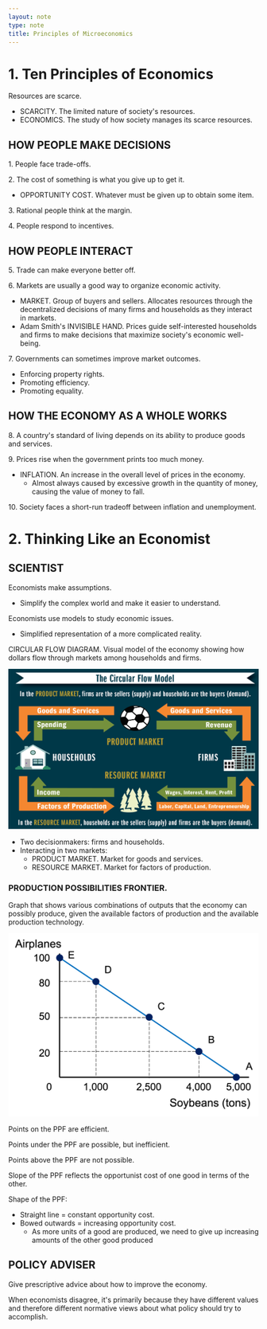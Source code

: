 ```yaml
---
layout: note
type: note
title: Principles of Microeconomics
---
```


# 1. Ten Principles of Economics

Resources are scarce.

- SCARCITY. The limited nature of society's resources.
- ECONOMICS. The study of how society manages its scarce resources.

## HOW PEOPLE MAKE DECISIONS

1\. People face trade-offs.

2\. The cost of something is what you give up to get it.

- OPPORTUNITY COST. Whatever must be given up to obtain some item.

3\. Rational people think at the margin.

4\. People respond to incentives.

## HOW PEOPLE INTERACT

5\. Trade can make everyone better off.

6\. Markets are usually a good way to organize economic activity.

- MARKET. Group of buyers and sellers. Allocates resources through the decentralized decisions of many firms and households as they interact in markets.
- Adam Smith's INVISIBLE HAND. Prices guide self-interested households and firms to make decisions that maximize society's economic well-being.

7\. Governments can sometimes improve market outcomes.

- Enforcing property rights.
- Promoting efficiency.
- Promoting equality.

## HOW THE ECONOMY AS A WHOLE WORKS

8\. A country's standard of living depends on its ability to produce goods and services.

9\. Prices rise when the government prints too much money.

- INFLATION. An increase in the overall level of prices in the economy.
  - Almost always caused by excessive growth in the quantity of money, causing the value of money to fall.

10\. Society faces a short-run tradeoff between inflation and unemployment.

# 2. Thinking Like an Economist

## SCIENTIST

Economists make assumptions.

- Simplify the complex world and make it easier to understand.

Economists use models to study economic issues.

- Simplified representation of a more complicated reality.

CIRCULAR FLOW DIAGRAM. Visual model of the economy showing how dollars flow through markets among households and firms.

![circular flow](micro/circularflow.png)

- Two decisionmakers: firms and households.
- Interacting in two markets:
  - PRODUCT MARKET. Market for goods and services.
  - RESOURCE MARKET. Market for factors of production.

### PRODUCTION POSSIBILITIES FRONTIER.

Graph that shows various combinations of outputs that the economy can possibly produce, given the available factors of production and the available production technology.

![ppf](micro/ppf.png)

Points on the PPF are efficient.

Points under the PPF are possible, but inefficient.

Points above the PPF are not possible.

Slope of the PPF reflects the opportunist cost of one good in terms of the other.

Shape of the PPF:

- Straight line = constant opportunity cost.
- Bowed outwards = increasing opportunity cost.
  - As more units of a good are produced, we need to give up increasing amounts of the other good produced

## POLICY ADVISER

Give prescriptive advice about how to improve the economy.

When economists disagree, it's primarily because they have different values and therefore different normative views about what policy should try to accomplish.

